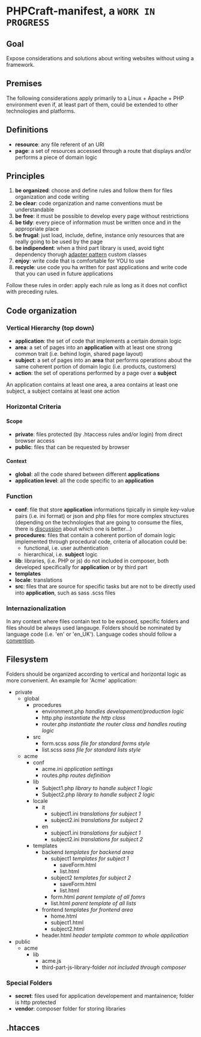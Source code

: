 # PHPCraft-manifest, a `WORK IN PROGRESS`

## Goal
Expose considerations and solutions about writing websites without using a framework.

## Premises
The following considerations apply primarily to a Linux + Apache + PHP environment even if, at least part of them, could be extended to other technologies and platforms.

## Definitions
* __resource__: any file referent of an URI 
* __page__: a set of resources accessed through a route that displays and/or performs a piece of domain logic

## Principles
1. __be organized__: choose and define rules and follow them for files organization and code writing
2. __be clear__: code organization and name conventions must be understandable
3. __be free__: it must be possible to develop every page without restrictions
4. __be tidy__: every piece of information must be written once and in the appropriate place
5. __be frugal__: just load, include, define, instance only resources that are really going to be used by the page
6. __be indipendent__: when a third part library is used, avoid tight dependency thorugh [adapter pattern](https://en.wikipedia.org/wiki/Adapter_pattern) custom classes
7. __enjoy__: write code that is comfortable for YOU to use
8. __recycle__: use code you ha written for past applications and write code that you can used in future applications

Follow these rules in order: apply each rule as long as it does not conflict with preceding rules.

## Code organization

### Vertical Hierarchy (top down)
* __application__: the set of code that implements a certain domain logic
* __area__: a set of pages into an __application__ with at least one strong common trait  (i.e. behind login,  shared page layout)
* __subject__: a set of pages into an __area__ that performs operations about the same coherent portion of domain logic (i.e. products, customers)
* __action__: the set of operations performed by a page over a __subject__
 
An application contains at least one area, a area contains at least one subject, a subject contains at least one action

### Horizontal Criteria
#### Scope
* __private__: files protected (by .htaccess rules and/or login) from direct browser access
* __public__: files that can be requested by browser

#### Context
* __global__: all the code shared between different __applications__
* __application level__: all the code specific to an __application__

### Function
* __conf__: file that store __application__ informations tipically in simple key-value pairs (i.e. ini format) or json and php files for more complex structures (depending on the technologies that are going to consume the files, there is [discussion](http://stackoverflow.com/questions/17666728/load-website-configuration-from-json-or-php-file) about which one is better...) 
* __procedures__: files that contain a coherent portion of domain logic implemented through procedural code, criteria of allocation could be:
  * functional,  i.e. user authentication
  * hierarchical, i.e. __subject__ logic
* __lib__: libraries, (i.e. PHP or js) do not included in composer, both developed specifically for __application__ or by third part
* __templates__
* __locale__: translations
* __src__: files that are source for specific tasks but are not to be directly used into __application__, such as sass .scss files

### Internazionalization
In any context where files contain text to be exposed, specific folders and files should be always used langauge. Folders should be nominated by language code (i.e. 'en' or 'en_UK'). Language codes should follow a [convention](https://en.wikipedia.org/wiki/Language_code).

## Filesystem
Folders should be organized according to vertical and horizontal logic as more convenient. An example for 'Acme' application:
* private
  * global
    * procedures
      * environment.php _handles developement/production logic_
      * http.php _instantiate the http class_
      * router.php _instantiate the router class and handles routing logic_
    * src
      * form.scss _sass file for standard forms style_
      * list.scss _sass file for standard lists style_
  * acme
    * conf
      * acme.ini _application settings_
      * routes.php _routes definition_
    * lib
      * Subject1.php _library to handle subject 1 logic_
      * Subject2.php _library to handle subject 2 logic_
    * locale
      * it
        * subject1.ini _translations for subject 1_
        * subject2.ini _translations for subject 2_
      * en
        * subject1.ini _translations for subject 1_
        * subject2.ini _translations for subject 2_
    * templates
      * backend _templates for backend area_
        * subject1 _templates for subject 1_
          * saveForm.html
          * list.html
        * subject2 _templates for subject 2_
          * saveForm.html
          * list.html
        * form.html _parent template of all fomrs_
        * list.html _parent template of all lists_ 
      * frontend _templates for frontend area_
        * home.html
        * subject1.html
        * subject2.html
      * header.html _header template common to whole application_
* public
  * acme
    * lib
      * acme.js
      * third-part-js-library-folder _not included through composer_

### Special Folders
* __secret__: files used for application developement and mantainence; folder is http protected
* __vendor__: composer folder for storing libraries

## .htacces
